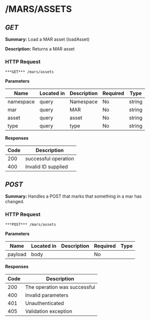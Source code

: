 # /MARS/ASSETS
## ***GET***

**Summary:** Load a MAR asset (loadAsset)

**Description:** Returns a MAR asset

### HTTP Request
`***GET*** /mars/assets`

**Parameters**

| Name | Located in | Description | Required | Type |
| ---- | ---------- | ----------- | -------- | ---- |
| namespace | query | Namespace | No | string |
| mar | query | MAR | No | string |
| asset | query | asset | No | string |
| type | query | type | No | string |

**Responses**

| Code | Description |
| ---- | ----------- |
| 200 | successful operation |
| 400 | Invalid ID supplied |

## ***POST***

**Summary:** Handles a POST that marks that something in a mar has changed.

### HTTP Request
`***POST*** /mars/assets`

**Parameters**

| Name | Located in | Description | Required | Type |
| ---- | ---------- | ----------- | -------- | ---- |
| payload | body |  | No |  |

**Responses**

| Code | Description |
| ---- | ----------- |
| 200 | The operation was successful |
| 400 | Invalid parameters |
| 401 | Unauthenticated |
| 405 | Validation exception |
